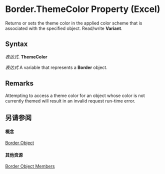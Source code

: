 
# Border.ThemeColor Property (Excel)

Returns or sets the theme color in the applied color scheme that is associated with the specified object. Read/write  **Variant**.


## Syntax

 _表达式_. **ThemeColor**

 _表达式_ A variable that represents a **Border** object.


## Remarks

Attempting to access a theme color for an object whose color is not currently themed will result in an invalid request run-time error.


## 另请参阅


#### 概念


[Border Object](bca516bf-7c0f-f9df-078d-dfb522f256f3.md)
#### 其他资源


[Border Object Members](http://msdn.microsoft.com/library/9894a092-7e82-4108-3463-c6d7b542659c%28Office.15%29.aspx)
